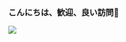 ### こんにちは、歓迎、良い訪問👋
<img src="https://capsule-render.vercel.app/api?type=waving&color=0:F252E2,100:7C3AED&fontColor=dedede&height=160&section=footer&text=Misaotra%20nitsidika%20ooh%20%22Veloma%20ee%20&fontSize=20" />
